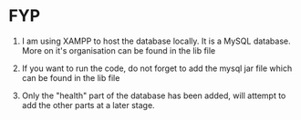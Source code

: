 # FYP
1) I am using XAMPP to host the database locally. It is a MySQL database. More on it's organisation can be found in the lib file

2) If you want to run the code, do not forget to add the mysql jar file which can be found in the lib file 

3) Only the "health" part of the database has been added, will attempt to add the other parts at a later stage.
